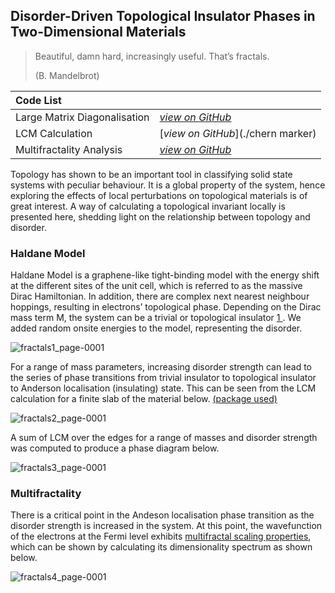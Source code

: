 ## Disorder-Driven Topological Insulator Phases in Two-Dimensional Materials

> Beautiful, damn hard, increasingly useful. That’s fractals. 
> 
> (B. Mandelbrot)

| Code List    |                   | 
|:-------------|:------------------|
| Large Matrix Diagonalisation | [_view on GitHub_](./ksenija)|
| LCM Calculation | [_view on GitHub_](./chern marker) |
| Multifractality Analysis | [_view on GitHub_](./multifractals) | 

Topology has shown to be an important tool in classifying solid state systems with peculiar behaviour. 
It is a global property of the system, hence exploring the effects of local perturbations on topological materials is of great interest. 
A way of calculating a topological invariant locally is presented here, shedding light on the relationship between topology and disorder.

### Haldane Model

Haldane Model is a graphene-like tight-binding model with the energy shift at the different sites of the unit cell, which is referred to as the massive 
Dirac Hamiltonian. In addition, there are complex next nearest neighbour hoppings, resulting in electrons’ topological phase. Depending on the 
Dirac mass term M, the system can be a trivial or topological insulator [ 1 ](https://journals.aps.org/prl/abstract/10.1103/PhysRevLett.61.2015). We added random onsite energies to the model, representing the 
disorder. 

![fractals1_page-0001](https://github.com/user-attachments/assets/63913806-3556-42f2-ba64-8d4659cc889d)

For a range of mass parameters, increasing disorder strength can lead to the series of phase transitions from trivial insulator to 
topological insulator to Anderson localisation (insulating) state. This can be seen from the LCM calculation for a finite slab of the material below. [ (package used) ](https://github.com/roberta-favata/spinv?tab=%20readme-ov-file,%20accessed:%202023-04-10)

![fractals2_page-0001](https://github.com/user-attachments/assets/9fbfe3c0-0758-45a4-aacc-7f9153677b43)

A sum of LCM over the edges for a range of masses and disorder strength was computed to 
produce a phase diagram below.

![fractals3_page-0001](https://github.com/user-attachments/assets/1e000159-05c2-4b0a-a4d7-c6db8dec72f3)

### Multifractality

There is a critical point in the Andeson localisation phase transition as the disorder strength is increased in the system. At this point, the wavefunction of the electrons at the Fermi level exhibits [multifractal scaling properties](https://en.wikipedia.org/wiki/Multifractal_system), which can be shown by calculating its dimensionality spectrum as shown below.

![fractals4_page-0001](https://github.com/user-attachments/assets/4c05193f-2e77-4521-af06-a0e461d97947)
